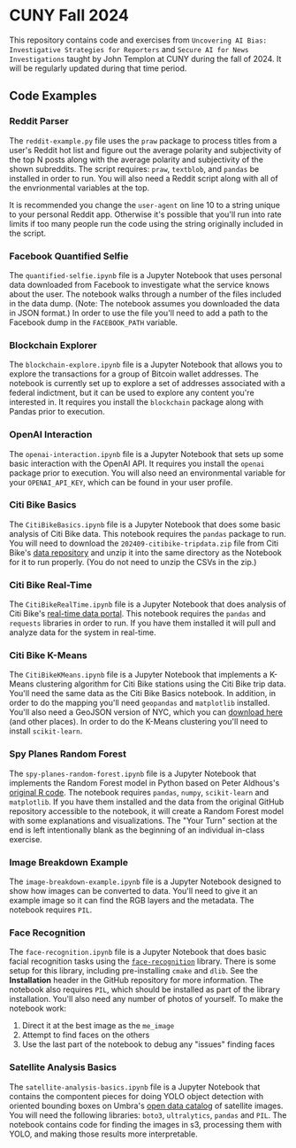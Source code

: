 # CUNY Fall 2024

This repository contains code and exercises from `Uncovering AI Bias: Investigative Strategies for Reporters` and `Secure AI for News Investigations` taught by John Templon at CUNY during the fall of 2024. It will be regularly updated during that time period.

## Code Examples

### Reddit Parser

The `reddit-example.py` file uses the `praw` package to process titles from a user's Reddit hot list and figure out the average polarity and subjectivity of the top N posts along with the average polarity and subjectivity of the shown subreddits. The script requires: `praw`, `textblob`, and `pandas` be installed in order to run. You will also need a Reddit script along with all of the envrionmental variables at the top.

It is recommended you change the `user-agent` on line 10 to a string unique to your personal Reddit app. Otherwise it's possible that you'll run into rate limits if too many people run the code using the string originally included in the script.

### Facebook Quantified Selfie

The `quantified-selfie.ipynb` file is a Jupyter Notebook that uses personal data downloaded from Facebook to investigate what the service knows about the user. The notebook walks through a number of the files included in the data dump. (Note: The notebook assumes you downloaded the data in JSON format.) In order to use the file you'll need to add a path to the Facebook dump in the `FACEBOOK_PATH` variable.

### Blockchain Explorer

The `blockchain-explore.ipynb` file is a Jupyter Notebook that allows you to explore the transactions for a group of Bitcoin wallet addresses. The notebook is currently set up to explore a set of addresses associated with a federal indictment, but it can be used to explore any content you're interested in. It requires you install the `blockchain` package along with Pandas prior to execution.

### OpenAI Interaction

The `openai-interaction.ipynb` file is a Jupyter Notebook that sets up some basic interaction with the OpenAI API. It requires you install the `openai` package prior to execution. You will also need an environmental variable for your `OPENAI_API_KEY`, which can be found in your user profile.

### Citi Bike Basics

The `CitiBikeBasics.ipynb` file is a Jupyter Notebook that does some basic analysis of Citi Bike data. This notebook requires the `pandas` package to run. You will need to download the `202409-citibike-tripdata.zip` file from Citi Bike's [data repository](https://s3.amazonaws.com/tripdata/index.html) and unzip it into the same directory as the Notebook for it to run properly. (You do not need to unzip the CSVs in the zip.)

### Citi Bike Real-Time

The `CitiBikeRealTime.ipynb` file is a Jupyter Notebook that does analysis of Citi Bike's [real-time data portal](https://gbfs.citibikenyc.com/gbfs/2.3/gbfs.json). This notebook requires the `pandas` and `requests` libraries in order to run. If you have them installed it will pull and analyze data for the system in real-time.


### Citi Bike K-Means

The `CitiBikeKMeans.ipynb` file is a Jupyter Notebook that implements a K-Means clustering algorithm for Citi Bike stations using the Citi Bike trip data. You'll need the same data as the Citi Bike Basics notebook. In addition, in order to do the mapping you'll need `geopandas` and `matplotlib` installed. You'll also need a GeoJSON version of NYC, which you can [download here](https://github.com/codeforgermany/click_that_hood/blob/main/public/data/new-york-city-boroughs.geojson) (and other places). In order to do the K-Means clustering you'll need to install `scikit-learn`.

### Spy Planes Random Forest

The `spy-planes-random-forest.ipynb` file is a Jupyter Notebook that implements the Random Forest model in Python based on Peter Aldhous's [original R code](https://github.com/BuzzFeedNews/2017-08-spy-plane-finder/blob/master/index.Rmd). The notebook requires `pandas`, `numpy`, `scikit-learn` and `matplotlib`. If you have them installed and the data from the original GitHub repository accessible to the notebook, it will create a Random Forest model with some explanations and visualizations. The "Your Turn" section at the end is left intentionally blank as the beginning of an individual in-class exercise.

### Image Breakdown Example

The `image-breakdown-example.ipynb` file is a Jupyter Notebook designed to show how images can be converted to data. You'll need to give it an example image so it can find the RGB layers and the metadata. The notebook requires `PIL`.

### Face Recognition

The `face-recognition.ipynb` file is a Jupyter Notebook that does basic facial recognition tasks using the [`face-recognition`](https://github.com/ageitgey/face_recognition) library. There is some setup for this library, including pre-installing `cmake` and `dlib`. See the **Installation** header in the GitHub repository for more information. The notebook also requires `PIL`, which should be installed as part of the library installation. You'll also need any number of photos of yourself. To make the notebook work:

1. Direct it at the best image as the `me_image`
2. Attempt to find faces on the others
3. Use the last part of the notebook to debug any "issues" finding faces

### Satellite Analysis Basics

The `satellite-analysis-basics.ipynb` file is a Jupyter Notebook that contains the compontent pieces for doing YOLO object detection with oriented bounding boxes on Umbra's [open data catalog](https://registry.opendata.aws/umbra-open-data/) of satellite images. You will need the following libraries: `boto3`, `ultralytics`, `pandas` and `PIL`. The notebook contains code for finding the images in s3, processing them with YOLO, and making those results more interpretable.